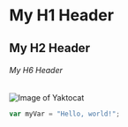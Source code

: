 # My H1 Header

## My H2 Header

###### My H6 Header

![Image of Yaktocat](https://octodex.github.com/images/yaktocat.png)

``` javascript
var myVar = "Hello, world!";
```
